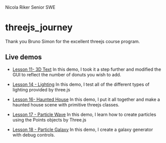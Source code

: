Nicola Riker
Senior SWE

# threejs_journey
Thank you Bruno Simon for the excellent threejs course program.

## Live demos
- [Lesson 11- 3D Text](https://threejs-journey-nine.vercel.app/)
    In this demo, I took it a step further and modified the GUI to reflect the number of donuts you wish to add.
- [Lesson 14 - Lighting](https://threejs-journey-lights-lesson.vercel.app/)
    In this demo, I test all of the different types of lighting provided by three.js

- [Lesson 16- Haunted House](https://threejs-journey-haunted-house-coz02g9qu.vercel.app/)
    In this demo, I put it all together and make a haunted house scene with primitive threejs classes.

- [Lesson 17 - Particle Wave](https://threejs-journey-particle-wave.vercel.app/)
    In this demo, I learn how to create particles using the Points objects by Three.js

- [Lesson 18 - Particle Galaxy](https://threejs-journey-ioyb.vercel.app/)
    In this demo, I create a galaxy generator with debug controls.

<!-- Update 2 on Tue Jan  7 00:53:04 UTC 2025
Update 1 on Wed Jan  8 00:52:52 UTC 2025
Update 2 on Wed Jan  8 00:52:52 UTC 2025
Update 1 on Thu Jan  9 00:52:32 UTC 2025
Update 2 on Thu Jan  9 00:52:32 UTC 2025
Update 3 on Thu Jan  9 00:52:32 UTC 2025
Update 4 on Thu Jan  9 00:52:32 UTC 2025
Update 5 on Thu Jan  9 00:52:32 UTC 2025
Update 6 on Thu Jan  9 00:52:32 UTC 2025
Update 1 on Fri Jan 10 00:54:44 UTC 2025
Update 2 on Fri Jan 10 00:54:44 UTC 2025
Update 3 on Fri Jan 10 00:54:44 UTC 2025
Update 4 on Fri Jan 10 00:54:45 UTC 2025
Update 1 on Sat Jan 11 00:52:56 UTC 2025
Update 2 on Sat Jan 11 00:52:56 UTC 2025
Update 3 on Sat Jan 11 00:52:57 UTC 2025
Update 4 on Sat Jan 11 00:52:57 UTC 2025
Update 5 on Sat Jan 11 00:52:57 UTC 2025
Update 6 on Sat Jan 11 00:52:57 UTC 2025
Update 1 on Sun Jan 12 00:57:52 UTC 2025
Update 2 on Sun Jan 12 00:57:52 UTC 2025
Update 3 on Sun Jan 12 00:57:52 UTC 2025
Update 4 on Sun Jan 12 00:57:53 UTC 2025
Update 5 on Sun Jan 12 00:57:53 UTC 2025
Update 6 on Sun Jan 12 00:57:53 UTC 2025
Update 1 on Mon Jan 13 00:55:59 UTC 2025
Update 2 on Mon Jan 13 00:55:59 UTC 2025
Update 3 on Mon Jan 13 00:55:59 UTC 2025
Update 4 on Mon Jan 13 00:56:00 UTC 2025
Update 5 on Mon Jan 13 00:56:00 UTC 2025
Update 6 on Mon Jan 13 00:56:00 UTC 2025
Update 1 on Tue Jan 14 00:50:15 UTC 2025
Update 2 on Tue Jan 14 00:50:16 UTC 2025
Update 3 on Tue Jan 14 00:50:16 UTC 2025
Update 4 on Tue Jan 14 00:50:16 UTC 2025
Update 5 on Tue Jan 14 00:50:16 UTC 2025
Update 1 on Wed Jan 15 00:51:39 UTC 2025
Update 2 on Wed Jan 15 00:51:40 UTC 2025
Update 3 on Wed Jan 15 00:51:40 UTC 2025
Update 4 on Wed Jan 15 00:51:40 UTC 2025
Update 5 on Wed Jan 15 00:51:40 UTC 2025
Update 1 on Thu Jan 16 00:51:05 UTC 2025
Update 2 on Thu Jan 16 00:51:06 UTC 2025
Update 3 on Thu Jan 16 00:51:06 UTC 2025
Update 4 on Thu Jan 16 00:51:06 UTC 2025
Update 1 on Fri Jan 17 00:50:49 UTC 2025
Update 2 on Fri Jan 17 00:50:50 UTC 2025
Update 3 on Fri Jan 17 00:50:50 UTC 2025
Update 4 on Fri Jan 17 00:50:50 UTC 2025
Update 5 on Fri Jan 17 00:50:50 UTC 2025
Update 6 on Fri Jan 17 00:50:50 UTC 2025
Update 1 on Sat Jan 18 00:48:53 UTC 2025
Update 2 on Sat Jan 18 00:48:53 UTC 2025
Update 3 on Sat Jan 18 00:48:54 UTC 2025
Update 4 on Sat Jan 18 00:48:54 UTC 2025
Update 5 on Sat Jan 18 00:48:54 UTC 2025
Update 6 on Sat Jan 18 00:48:54 UTC 2025
Update 1 on Sun Jan 19 00:55:02 UTC 2025 -->

